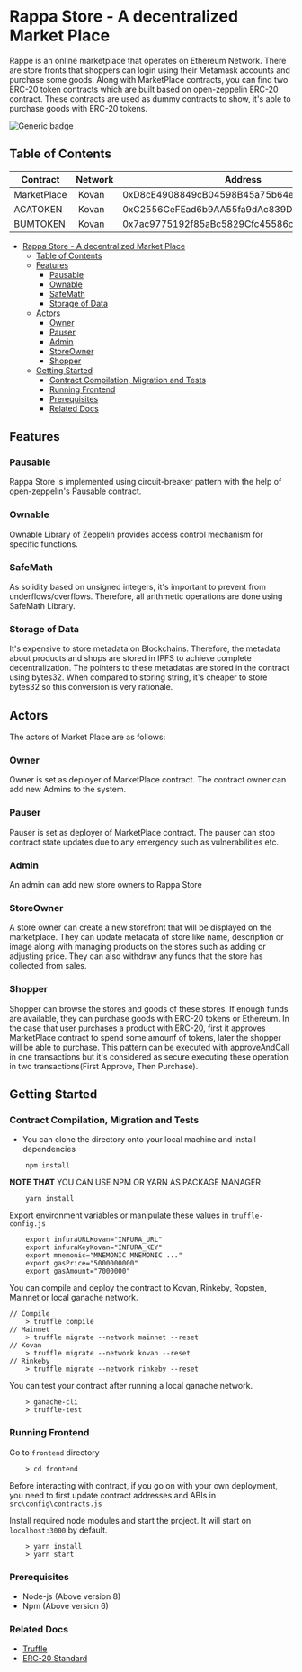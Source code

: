 # Rappa Store - A decentralized Market Place

Rappe is an online marketplace that operates on Ethereum Network. There are store fronts that shoppers can login using their Metamask accounts and purchase some goods. 
Along with MarketPlace contracts, you can find two ERC-20 token contracts which are built based on open-zeppelin ERC-20 contract. These contracts are used as dummy contracts to show, it's able to purchase goods with ERC-20 tokens.


![Generic badge](https://img.shields.io/badge/maintained-yes-green.svg)

## Table of Contents
| Contract | Network  | Address  |
|---|---|---|
| MarketPlace | Kovan | 0xD8cE4908849cB04598B45a75b64e5Bb8cAB965D0 |
| ACATOKEN | Kovan | 0xC2556CeFEad6b9AA55fa9dAc839D3816C49624Fd |
| BUMTOKEN | Kovan | 0x7ac9775192f85aBc5829Cfc45586cB67eD2CE9e6 |

- [Rappa Store - A decentralized Market Place](#Rappa-Store---A-decentralized-Market-Place)
  - [Table of Contents](#Table-of-Contents)
  - [Features](#Features)
    - [Pausable](#Pausable)
    - [Ownable](#Ownable)
    - [SafeMath](#SafeMath)
    - [Storage of Data](#Storage-of-Data)
  - [Actors](#Actors)
    - [Owner](#Owner)
    - [Pauser](#Pauser)
    - [Admin](#Admin)
    - [StoreOwner](#StoreOwner)
    - [Shopper](#Shopper)
  - [Getting Started](#Getting-Started)
    - [Contract Compilation, Migration and Tests](#Contract-Compilation-Migration-and-Tests)
    - [Running Frontend](#Running-Frontend)
    - [Prerequisites](#Prerequisites)
    - [Related Docs](#Related-Docs)

## Features

### Pausable
Rappa Store is implemented using circuit-breaker pattern with the help of open-zeppelin's Pausable contract. 

### Ownable
Ownable Library of Zeppelin provides access control mechanism for specific functions. 

### SafeMath
As solidity based on unsigned integers, it's important to prevent from underflows/overflows. Therefore, all arithmetic operations are done using SafeMath Library.

### Storage of Data
It's expensive to store metadata on Blockchains. Therefore, the metadata about products and shops are stored in IPFS to achieve complete decentralization. The pointers to these metadatas are stored in the contract using bytes32. When compared to storing string, it's cheaper to store bytes32 so this conversion is very rationale.

## Actors

The actors of Market Place are as follows:

### Owner
Owner is set as deployer of MarketPlace contract. The contract owner can add new Admins to the system.
### Pauser
Pauser is set as deployer of MarketPlace contract. The pauser can stop contract state updates due to any emergency such as vulnerabilities etc.
### Admin
An admin can add new store owners to Rappa Store
### StoreOwner
A store owner can create a new storefront that will be displayed on the marketplace.  They can update metadata of store like name, description or image along with managing products on the stores such as adding or adjusting price. They can also withdraw any funds that the store has collected from sales.

### Shopper
Shopper can browse the stores and goods of these stores. If enough funds are available, they can purchase goods with ERC-20 tokens or Ethereum. In the case that user purchases a product with ERC-20, first it approves MarketPlace contract to spend some amounf of tokens, later the shopper will be able to purchase. This pattern can be executed with approveAndCall in one transactions but it's considered as secure executing these operation in two transactions(First Approve, Then Purchase). 


## Getting Started

### Contract Compilation, Migration and Tests
* You can clone the directory onto your local machine and install dependencies
```
    npm install
```
**NOTE THAT** YOU CAN USE NPM OR YARN AS PACKAGE MANAGER
```
    yarn install
```


Export environment variables or manipulate these values in `truffle-config.js`
```
    export infuraURLKovan="INFURA_URL"
    export infuraKeyKovan="INFURA_KEY"
    export mnemonic="MNEMONIC MNEMONIC ..."
    export gasPrice="5000000000"
    export gasAmount="7000000"
```
You can compile and deploy the contract to Kovan, Rinkeby, Ropsten, Mainnet or local ganache network.

```
// Compile
    > truffle compile
// Mainnet
    > truffle migrate --network mainnet --reset
// Kovan
    > truffle migrate --network kovan --reset
// Rinkeby
    > truffle migrate --network rinkeby --reset
```

You can test your contract after running a local ganache network.
```
    > ganache-cli
    > truffle-test

```

### Running Frontend


Go to `frontend` directory
```
    > cd frontend
```

Before interacting with contract, if you go on with your own deployment, you need to first update contract addresses and ABIs in `src\config\contracts.js`

Install required node modules and start the project. It will start on `localhost:3000` by default.
```
    > yarn install
    > yarn start

```


### Prerequisites

* Node-js (Above version 8)
* Npm (Above version 6)

### Related Docs
* [Truffle](https://truffleframework.com/)
* [ERC-20 Standard](https://eips.ethereum.org/EIPS/eip-20)



